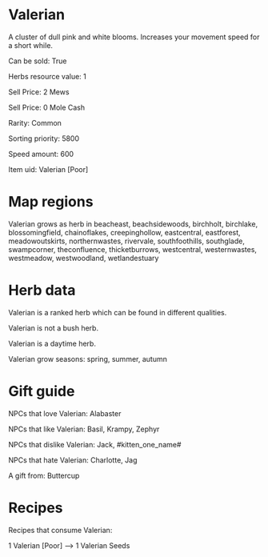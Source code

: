 # Valerian

A cluster of dull pink and white blooms. Increases your movement speed for a short while.

Can be sold: True

Herbs resource value: 1

Sell Price: 2 Mews

Sell Price: 0 Mole Cash

Rarity: Common

Sorting priority: 5800

Speed amount: 600

Item uid: Valerian [Poor]

# Map regions

Valerian grows as herb in beacheast, beachsidewoods, birchholt, birchlake, blossomingfield, chainoflakes, creepinghollow, eastcentral, eastforest, meadowoutskirts, northernwastes, rivervale, southfoothills, southglade, swampcorner, theconfluence, thicketburrows, westcentral, westernwastes, westmeadow, westwoodland, wetlandestuary

# Herb data

Valerian is a ranked herb which can be found in different qualities.

Valerian is not a bush herb.

Valerian is a daytime herb.

Valerian grow seasons: spring, summer, autumn

# Gift guide

NPCs that love Valerian: Alabaster

NPCs that like Valerian: Basil, Krampy, Zephyr

NPCs that dislike Valerian: Jack, #kitten_one_name#

NPCs that hate Valerian: Charlotte, Jag

A gift from: Buttercup

# Recipes

Recipes that consume Valerian:

1 Valerian [Poor] --> 1 Valerian Seeds